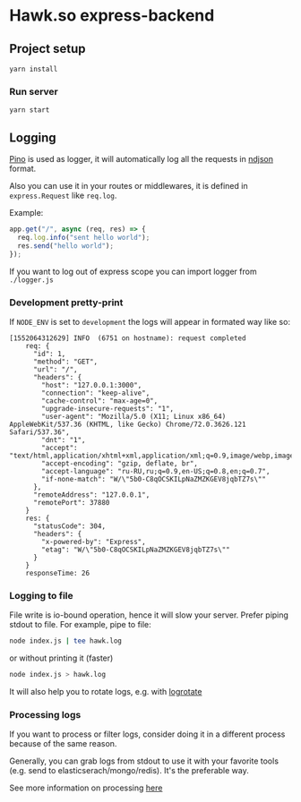 # Hawk.so express-backend

## Project setup

```
yarn install
```

### Run server

```
yarn start
```

## Logging

[Pino](https://github.com/pinojs/pino) is used as logger, it will automatically log all the requests in [ndjson](https://ndjson.org/) format.

Also you can use it in your routes or middlewares, it is defined in `express.Request` like `req.log`.

Example:

```js
app.get("/", async (req, res) => {
  req.log.info("sent hello world");
  res.send("hello world");
});
```

If you want to log out of express scope you can import logger from `./logger.js`

### Development pretty-print

If `NODE_ENV` is set to `development` the logs will appear in formated way like so:

```
[1552064312629] INFO  (6751 on hostname): request completed
    req: {
      "id": 1,
      "method": "GET",
      "url": "/",
      "headers": {
        "host": "127.0.0.1:3000",
        "connection": "keep-alive",
        "cache-control": "max-age=0",
        "upgrade-insecure-requests": "1",
        "user-agent": "Mozilla/5.0 (X11; Linux x86_64) AppleWebKit/537.36 (KHTML, like Gecko) Chrome/72.0.3626.121 Safari/537.36",
        "dnt": "1",
        "accept": "text/html,application/xhtml+xml,application/xml;q=0.9,image/webp,image/apng,*/*;q=0.8",
        "accept-encoding": "gzip, deflate, br",
        "accept-language": "ru-RU,ru;q=0.9,en-US;q=0.8,en;q=0.7",
        "if-none-match": "W/\"5b0-C8qOCSKILpNaZMZKGEV8jqbTZ7s\""
      },
      "remoteAddress": "127.0.0.1",
      "remotePort": 37880
    }
    res: {
      "statusCode": 304,
      "headers": {
        "x-powered-by": "Express",
        "etag": "W/\"5b0-C8qOCSKILpNaZMZKGEV8jqbTZ7s\""
      }
    }
    responseTime: 26
```

### Logging to file

File write is io-bound operation, hence it will slow your server. Prefer piping stdout to file. For example, pipe to file:

```bash
node index.js | tee hawk.log
```

or without printing it (faster)

```bash
node index.js > hawk.log
```

It will also help you to rotate logs, e.g. with [logrotate](http://getpino.io/#/docs/help?id=rotate)

### Processing logs

If you want to process or filter logs, consider doing it in a different process because of the same reason.

Generally, you can grab logs from stdout to use it with your favorite tools (e.g. send to elasticserach/mongo/redis). It's the preferable way.

See more information on processing [here](http://getpino.io/#/docs/ecosystem)

